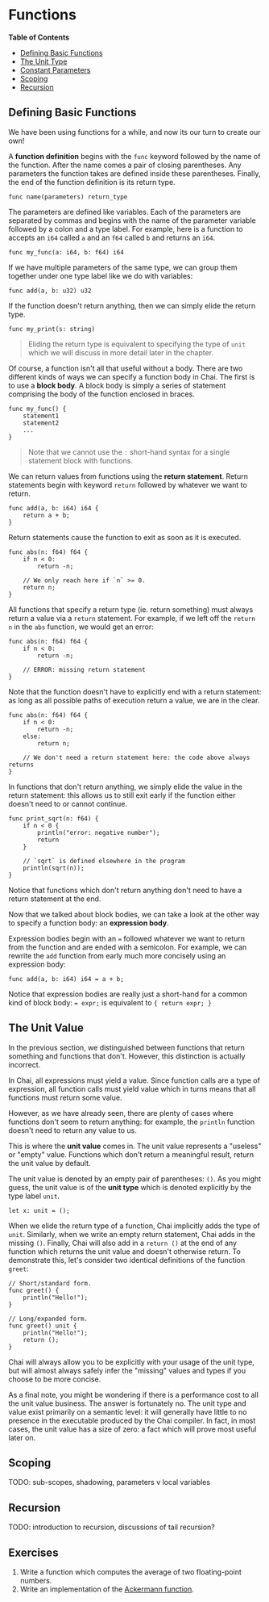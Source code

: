 # Functions

**Table of Contents**

- [Defining Basic Functions](#defining)
- [The Unit Type](#unit)
- [Constant Parameters](#consts)
- [Scoping](#scoping)
- [Recursion](#recursion)

## <a name="defining"> Defining Basic Functions

We have been using functions for a while, and now its our turn to create our own!

A **function definition** begins with the `func` keyword followed by the name of
the function.  After the name comes a pair of closing parentheses.  Any parameters
the function takes are defined inside these parentheses.  Finally, the end of
the function definition is its return type.

    func name(parameters) return_type

The parameters are defined like variables.  Each of the parameters are separated
by commas and begins with the name of the parameter variable followed by a colon
and a type label.  For example, here is a function to accepts an `i64` called `a`
and an `f64` called `b` and returns an `i64`.

    func my_func(a: i64, b: f64) i64

If we have multiple parameters of the same type, we can group them together
under one type label like we do with variables:

    func add(a, b: u32) u32

If the function doesn't return anything, then we can simply elide the return
type.

    func my_print(s: string)

> Eliding the return type is equivalent to specifying the type of `unit` which
> we will discuss in more detail later in the chapter.

Of course, a function isn't all that useful without a body.  There are two
different kinds of ways we can specify a function body in Chai.  The first is to
use a **block body**.  A block body is simply a series of statement comprising
the body of the function enclosed in braces.

    func my_func() {
        statement1
        statement2
        ...
    }

> Note that we cannot use the `:` short-hand syntax for a single statement block
> with functions.

We can return values from functions using the **return statement**.  Return
statements begin with keyword `return` followed by whatever we want to return.

    func add(a, b: i64) i64 {
        return a + b;
    }

Return statements cause the function to exit as soon as it is executed.  

    func abs(n: f64) f64 {
        if n < 0:
            return -n;

        // We only reach here if `n` >= 0.
        return n;
    }

All functions that specify a return type (ie. return something) must always
return a value via a `return` statement.  For example, if we left off the
`return n` in the `abs` function, we would get an error:

    func abs(n: f64) f64 {
        if n < 0:
            return -n;

        // ERROR: missing return statement
    }

Note that the function doesn't have to explicitly end with a return statement:
as long as all possible paths of execution return a value, we are in the clear.

    func abs(n: f64) f64 {
        if n < 0:
            return -n;
        else:
            return n;

        // We don't need a return statement here: the code above always returns
    }

In functions that don't return anything, we simply elide the value in the return
statement: this allows us to still exit early if the function either doesn't
need to or cannot continue.

    func print_sqrt(n: f64) {
        if n < 0 {
            println("error: negative number");
            return
        }

        // `sqrt` is defined elsewhere in the program
        println(sqrt(n));
    }

Notice that functions which don't return anything don't need to have a return
statement at the end.

Now that we talked about block bodies, we can take a look at the other way to
specify a function body: an **expression body**. 

Expression bodies begin with an `=` followed whatever we want to return from
the function and are ended with a semicolon.  For example, we can rewrite the
`add` function from early much more concisely using an expression body:

    func add(a, b: i64) i64 = a + b;

Notice that expression bodies are really just a short-hand for a common kind of
block body: `= expr;` is equivalent to `{ return expr; }`

## <a name="unit"> The Unit Value

In the previous section, we distinguished between functions that return something
and functions that don't.  However, this distinction is actually incorrect.

In Chai, all expressions must yield a value.  Since function calls are a type of
expression, all function calls must yield value which in turns means that all
functions must return some value.

However, as we have already seen, there are plenty of cases where functions
don't seem to return anything: for example, the `println` function doesn't need
to return any value to us.

This is where the **unit value** comes in.  The unit value represents a
"useless" or "empty" value.  Functions which don't return a meaningful result,
return the unit value by default.

The unit value is denoted by an empty pair of parentheses: `()`.  As you might
guess, the unit value is of the **unit type** which is denoted explicitly by the
type label `unit`. 

    let x: unit = ();

When we elide the return type of a function, Chai implicitly adds the type of
`unit`.  Similarly, when we write an empty return statement, Chai adds in the
missing `()`.  Finally, Chai will also add in a `return ()` at the end of any
function which returns the unit value and doesn't otherwise return.  To
demonstrate this, let's consider two identical definitions of the function
`greet`:

    // Short/standard form.
    func greet() {
        println("Hello!");
    }

    // Long/expanded form.
    func greet() unit {
        println("Hello!");
        return ();
    }

Chai will always allow you to be explicitly with your usage of the unit type,
but will almost always safely infer the "missing" values and types if you
choose to be more concise.

As a final note, you might be wondering if there is a performance cost to all
the unit value business.  The answer is fortunately no.  The unit type and value
exist primarily on a semantic level: it will generally have little to no
presence in the executable produced by the Chai compiler.  In fact, in most
cases, the unit value has a size of zero: a fact which will prove most useful
later on.

## <a name="scoping"> Scoping

TODO: sub-scopes, shadowing, parameters v local variables

## <a name="recursion"> Recursion

TODO: introduction to recursion, discussions of tail recursion?

## <a name="exercises"> Exercises

1. Write a function which computes the average of two floating-point numbers.
2. Write an implementation of the 
[Ackermann function](https://en.wikipedia.org/wiki/Ackermann_function).


